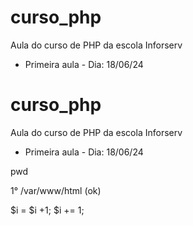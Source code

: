 # curso_php
Aula do curso de PHP da escola Inforserv
- Primeira aula - Dia: 18/06/24
# curso_php
Aula do curso de PHP da escola Inforserv
- Primeira aula - Dia: 18/06/24

pwd

1° /var/www/html (ok)


$i = $i +1;
$i += 1;
